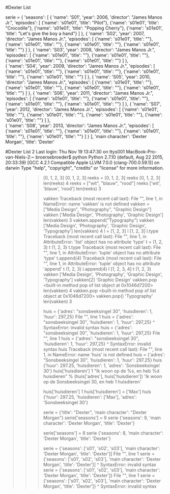 #Dexter List

serie = {
	'seasons': [
		{
			'name': 'S01', 
			'year': 2006, 
			'director': "James Manos Jr.",
			'episodes': [
				{'name': 's01e01', 'title': "Pilot"},
				{'name': 's01e01', 'title': "Crocodile"},
				{'name': 's01e01', 'title': "Popping Cherry"},
				{'name': 's01e01', 'title': "Let's give the boy a hand"}
			]
		}, 
		{
			'name': 'S02', 
			'year': 2007, 
			'director': "James Manos Jr.",
			'episodes': [
				{'name': 's01e01', 'title': ""},
				{'name': 's01e01', 'title': ""},
				{'name': 's01e01', 'title': ""},
				{'name': 's01e01', 'title': ""}
			]
		}, 
		{
			'name': 'S03', 
			'year': 2008, 
			'director': "James Manos Jr.",
			'episodes': [
				{'name': 's01e01', 'title': ""},
				{'name': 's01e01', 'title': ""},
				{'name': 's01e01', 'title': ""},
				{'name': 's01e01', 'title': ""}
			]
		},  
		{
			'name': 'S04', 
			'year': 2009, 
			'director': "James Manos Jr.",
			'episodes': [
				{'name': 's01e01', 'title': ""},
				{'name': 's01e01', 'title': ""},
				{'name': 's01e01', 'title': ""},
				{'name': 's01e01', 'title': ""}
			]
		}, 
		{
			'name': 'S05', 
			'year': 2010, 
			'director': "James Manos Jr.",
			'episodes': [
				{'name': 's01e01', 'title': ""},
				{'name': 's01e01', 'title': ""},
				{'name': 's01e01', 'title': ""},
				{'name': 's01e01', 'title': ""}
			]
		}, 
		{
			'name': 'S06', 
			'year': 2011, 
			'director': "James Manos Jr.",
			'episodes': [
				{'name': 's01e01', 'title': ""},
				{'name': 's01e01', 'title': ""},
				{'name': 's01e01', 'title': ""},
				{'name': 's01e01', 'title': ""}
			]
		}, 
		{
			'name': 'S07', 
			'year': 2012, 
			'director': "James Manos Jr.",
			'episodes': [
				{'name': 's01e01', 'title': ""},
				{'name': 's01e01', 'title': ""},
				{'name': 's01e01', 'title': ""},
				{'name': 's01e01', 'title': ""}
			]
		},  
		{
			'name': 'S08', 
			'year': 2013, 
			'director': "James Manos Jr.",
			'episodes': [
				{'name': 's01e01', 'title': ""},
				{'name': 's01e01', 'title': ""},
				{'name': 's01e01', 'title': ""},
				{'name': 's01e01', 'title': ""}
			]
		} 
	], 
	'main character': 'Dexter Morgan', 
	'title': 'Dexter'

#Dexter List 2
Last login: Thu Nov 19 13:47:30 on ttys001
MacBook-Pro-van-Niels-2:~ broersebroeder$ python
Python 2.7.10 (default, Aug 22 2015, 20:33:39) 
[GCC 4.2.1 Compatible Apple LLVM 7.0.0 (clang-700.0.59.1)] on darwin
Type "help", "copyright", "credits" or "license" for more information.
>>> [0, 1, 2, 3]
[0, 1, 2, 3]
>>> reeks = [0, 1, 2, 3]
>>> reeks
[0, 1, 2, 3]
>>> len(reeks)
4
>>> reeks = ["wit", "blauw", "rood"]
>>> reeks
['wit', 'blauw', 'rood']
>>> len(reeks)
3
>>> 
>>> 
>>> 
>>> 
>>> 
>>> 
>>> 
>>> 
>>> vakken
Traceback (most recent call last):
  File "<stdin>", line 1, in <module>
NameError: name 'vakken' is not defined
>>> vakken = ["Media Design", "Photography", "Graphic Design"]
>>> vakken
['Media Design', 'Photography', 'Graphic Design']
>>> len(vakken)
3
>>> vakken.append("Typography")
>>> vakken
['Media Design', 'Photography', 'Graphic Design', 'Typography']
>>> len(vakken)
4
>>> l = [1, 2, 3]
>>> l
[1, 2, 3]
>>> l.type
Traceback (most recent call last):
  File "<stdin>", line 1, in <module>
AttributeError: 'list' object has no attribute 'type'
>>> t = (1, 2, 3)
>>> t
(1, 2, 3)
>>> t.type
Traceback (most recent call last):
  File "<stdin>", line 1, in <module>
AttributeError: 'tuple' object has no attribute 'type'
>>> t.append(4)
Traceback (most recent call last):
  File "<stdin>", line 1, in <module>
AttributeError: 'tuple' object has no attribute 'append'
>>> t
(1, 2, 3)
>>> l.append(4)
>>> l
[1, 2, 3, 4]
>>> t
(1, 2, 3)
>>> vakken
['Media Design', 'Photography', 'Graphic Design', 'Typography']
>>> vakken[2]
'Graphic Design'
>>> vakken.pop
<built-in method pop of list object at 0x1046d7200>
>>> len(vakken)
4
>>> vakken.pop
<built-in method pop of list object at 0x1046d7200>
>>> vakken.pop()
'Typography'
>>> len(vakken)
3
>>> 
>>> 
>>> 
>>> 
>>> 
>>> 
>>> 
>>> 
>>> 
>>> 
>>> 
>>> 
>>> huis = {'adres': "sonsbeeksingel 30", 'huisdieren': 1, 'huur': 297,25}
  File "<stdin>", line 1
    huis = {'adres': "sonsbeeksingel 30", 'huisdieren': 1, 'huur': 297,25}
                                                                         ^
SyntaxError: invalid syntax
>>> huis = {'adres': "sonsbeeksingel 30", 'huisdieren': 1, 'huur': 297,25}
  File "<stdin>", line 1
    huis = {'adres': "sonsbeeksingel 30", 'huisdieren': 1, 'huur': 297,25}
                                                                         ^
SyntaxError: invalid syntax
>>> huis
Traceback (most recent call last):
  File "<stdin>", line 1, in <module>
NameError: name 'huis' is not defined
>>> huis = {'adres': "Sonsbeeksingel 30", 'huisdieren': 1, 'huur': 297.25}
>>> huis
{'huur': 297.25, 'huisdieren': 1, 'adres': 'Sonsbeeksingel 30'}
>>> huis['huisdieren']
1
>>> "Ik woon op de %s, en heb %d huisdieren" % (huis['adres'], huis['huisdieren'])
'Ik woon op de Sonsbeeksingel 30, en heb 1 huisdieren'
>>> 
>>> 
>>> 
>>> 
>>> 
>>> 
>>> 
>>> 
>>> 
>>> 
>>> 
>>> 
>>> huis['huisdieren']
1
>>> huis['huisdieren'] = ['Max']
>>> huis
{'huur': 297.25, 'huisdieren': ['Max'], 'adres': 'Sonsbeeksingel 30'}
>>> 
>>> 
>>> 
>>> serie = {'title': "Dexter", 'main character': "Dexter Morgan"}
>>> serie['seasons'] = 9
>>> serie
{'seasons': 9, 'main character': 'Dexter Morgan', 'title': 'Dexter'}
>>> 
>>> serie['seasons'] = 8
>>> serie
{'seasons': 8, 'main character': 'Dexter Morgan', 'title': 'Dexter'}
>>> 
>>> serie = {'seasons': ['s01', 's02', 's03'], 'main character': 'Dexter Morgan', 'title': 'Dexter']]
  File "<stdin>", line 1
    serie = {'seasons': ['s01', 's02', 's03'], 'main character': 'Dexter Morgan', 'title': 'Dexter']]
                                                                                                   ^
SyntaxError: invalid syntax
>>> serie = {'seasons': ['s01', 's02', 's03'], 'main character': 'Dexter Morgan', 'title': 'Dexter']}
  File "<stdin>", line 1
    serie = {'seasons': ['s01', 's02', 's03'], 'main character': 'Dexter Morgan', 'title': 'Dexter']}
                                                                                                   ^
SyntaxError: invalid syntax
>>> 
